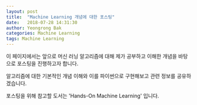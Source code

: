 ```yaml
---
layout: post
title:  "Machine Learning 개념에 대한 포스팅"
date:   2018-07-28 14:31:30
author: Yeongrong Bak
categories: Machine Learning
tags: Machine Learning
---
```


이 페이지에서는 앞으로 머신 러닝 알고리즘에 대해 제가 공부하고 이해한 개념을 바탕으로 포스팅을 진행하고자 합니다.

알고리즘에 대한 기본적인 개념 이해와 이를 파이썬으로 구현해보고 관련 정보를 공유하겠습니다.

포스팅을 위해 참고할 도서는 'Hands-On Machine Learning' 입니다.

